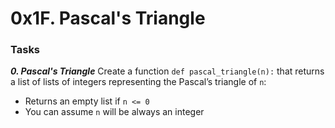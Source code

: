 # 0x1F. Pascal's Triangle

### Tasks

_**0. Pascal's Triangle**_
Create a function `def pascal_triangle(n):` that returns a list of lists of integers representing the Pascal’s triangle of `n`:

- Returns an empty list if `n <= 0`
- You can assume `n` will be always an integer
